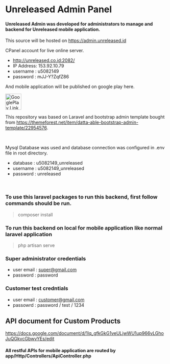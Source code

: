 # Unreleased Admin Panel

#### Unreleased Admin was developed for administrators to manage and backend for Unreleased mobile application.

This source will be hosted on https://admin.unreleased.id

CPanel account for live online server.
- http://unreleased.co.id:2082/
- IP Address: 153.92.10.79
- username : u5082149
- password : mJJ-Y?ZqfZ86

And mobile application will be published on google play here.

<a  href='https://play.google.com/store/apps/details?id=com.silverit.unreleased'  target='_blank'><img  height='50'  style='border:0px;height:50px;'  src='https://i.imgur.com/2PJ8fls.png'  border='0'  alt='GooglePlay Link'  /></a>

This repository was based on Laravel and bootstrap admin template bought from https://themeforest.net/item/datta-able-bootstrap-admin-template/22954576.

&nbsp;

Mysql Database was used and database connection was configured in .env file in root directory.

- database : u5082149_unreleased
- username : u5082149_unreleased
- password : unreleased

&nbsp;

### To use this laravel packages to run this backend, first follow commands should be run.

> composer install

### To run this backend on local for mobile application like normal laravel application
> php artisan serve

### Super administrator credentials

- user email : super@gmail.com
- password : password

### Customer test credntials

- user email : customer@gmail.com
- passowrd : password / test / 1234


## API document for Custom Products
https://docs.google.com/document/d/1lq_gfkGkG1veULjwWU1up966vLGhoJuQGkvcGbwvYEs/edit

#### All restful APIs for mobile application are routed by app/Http/Controllers/ApiController.php